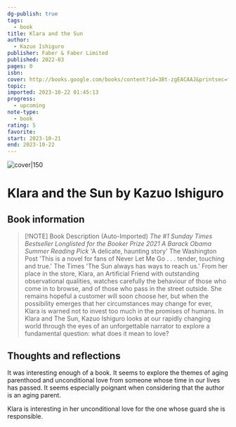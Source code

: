 ```yaml
---
dg-publish: true
tags:
  - book
title: Klara and the Sun
author:
  - Kazuo Ishiguro
publisher: Faber & Faber Limited
published: 2022-03
pages: 0
isbn: 
cover: http://books.google.com/books/content?id=3Bt-zgEACAAJ&printsec=frontcover&img=1&zoom=1&source=gbs_api
topic: 
imported: 2023-10-22 01:45:13
progress:
  - upcoming
note-type:
  - book
rating: 5
favorite: 
start: 2023-10-21
end: 2023-10-22
---
```


![cover|150](http://books.google.com/books/content?id=3Bt-zgEACAAJ&printsec=frontcover&img=1&zoom=1&source=gbs_api)

# Klara and the Sun by Kazuo Ishiguro

## Book information

> [!NOTE] Book Description (Auto-Imported)
> *The #1 Sunday Times Bestseller* *Longlisted for the Booker Prize 2021* *A Barack Obama Summer Reading Pick* 'A delicate, haunting story' The Washington Post 'This is a novel for fans of Never Let Me Go . . . tender, touching and true.' The Times 'The Sun always has ways to reach us.' From her place in the store, Klara, an Artificial Friend with outstanding observational qualities, watches carefully the behaviour of those who come in to browse, and of those who pass in the street outside. She remains hopeful a customer will soon choose her, but when the possibility emerges that her circumstances may change for ever, Klara is warned not to invest too much in the promises of humans. In Klara and The Sun, Kazuo Ishiguro looks at our rapidly changing world through the eyes of an unforgettable narrator to explore a fundamental question: what does it mean to love?

## Thoughts and reflections

It was interesting enough of a book. It seems to explore the themes of aging parenthood and unconditional love from someone whose time in our lives has passed. It seems especially poignant when considering that the author is an aging parent.

Klara is interesting in her unconditional love for the one whose guard she is responsible. 